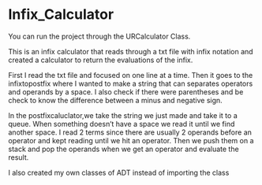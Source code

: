 # Infix_Calculator

You can run the project through the URCalculator Class.

This is an infix calculator that reads through a txt file with infix notation and created a calculator to return the evaluations of the infix. 

First I read the txt file and focused on one line at a time. Then it goes to the infixtopostfix where I wanted to make a string that can separates operators and operands by a space. I also check if there were parentheses and be check to know the difference between a minus and negative sign.

In the postfixcaluclator,we take the string we just made and take it to a queue. When something doesn’t have a space we read it until we find another space. I read 2 terms since there are usually 2 operands before an operator and kept reading until we hit an operator. Then we push them on a stack and pop the operands when we get an operator and evaluate the result.

I also created my own classes of ADT instead of importing the class

